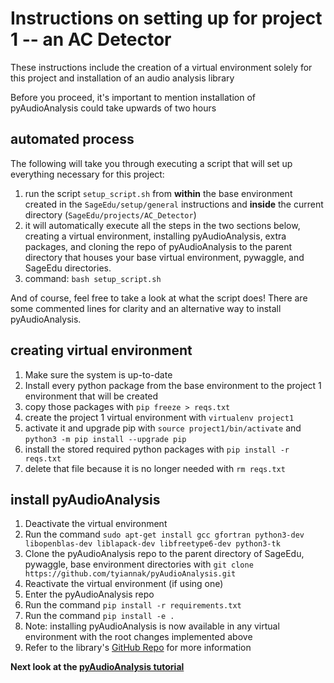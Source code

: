 # Instructions on setting up for project 1 -- an AC Detector
These instructions include the creation of a virtual environment solely for this project and installation of an audio analysis library   

Before you proceed, it's important to mention installation of pyAudioAnalysis could take upwards of two hours

## automated process
The following will take you through executing a script that will set up everything necessary for this project: 
1. run the script `setup_script.sh` from **within** the base environment created in the `SageEdu/setup/general` instructions and **inside** the current directory (`SageEdu/projects/AC_Detector`)
 1. it will automatically execute all the steps in the two sections below, creating a virtual environment, installing pyAudioAnalysis, extra packages, and cloning the repo of pyAudioAnalysis to the parent directory that houses your base virtual environment, pywaggle, and SageEdu directories.
 2. command: `bash setup_script.sh`

And of course, feel free to take a look at what the script does! There are some commented lines for clarity and an alternative way to install pyAudioAnalysis.

## creating virtual environment
1. Make sure the system is up-to-date
2. Install every python package from the base environment to the project 1 environment that will be created
 1. copy those packages with `pip freeze > reqs.txt`
 2. create the project 1 virtual environment with `virtualenv project1`
 3. activate it and upgrade pip with `source project1/bin/activate` and `python3 -m pip install --upgrade pip`
 4. install the stored required python packages with `pip install -r reqs.txt`
 5. delete that file because it is no longer needed with `rm reqs.txt`

## install pyAudioAnalysis
1. Deactivate the virtual environment
2. Run the command `sudo apt-get install gcc gfortran python3-dev libopenblas-dev liblapack-dev libfreetype6-dev python3-tk`
3. Clone the pyAudioAnalysis repo to the parent directory of SageEdu, pywaggle, base environment directories with `git clone https://github.com/tyiannak/pyAudioAnalysis.git`
4. Reactivate the virtual environment (if using one)
5. Enter the pyAudioAnalysis repo
6. Run the command `pip install -r requirements.txt`
7. Run the command `pip install -e .`
8. Note: installing pyAudioAnalysis is now available in any virtual environment with the root changes implemented above
9. Refer to the library's [GitHub Repo](https://github.com/tyiannak/pyAudioAnalysis) for more information


**Next look at the [pyAudioAnalysis tutorial](https://github.com/ddiLab/SageEdu/blob/main/projects/AC_Detector/pyAudioAnalysisIntroduction.ipynb)**
